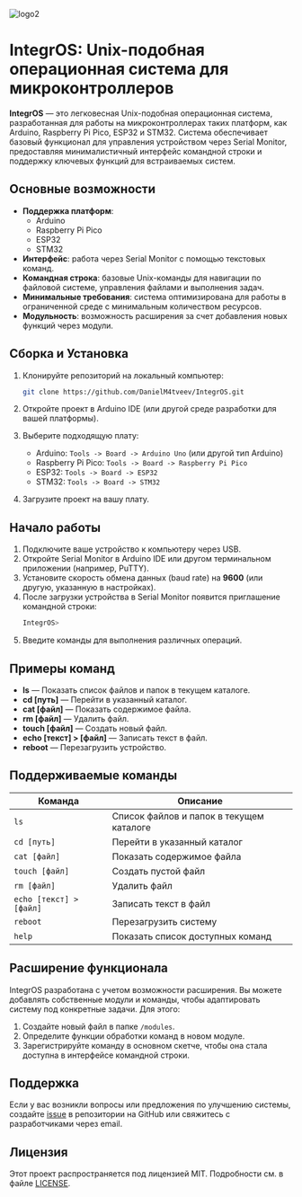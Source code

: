 ![logo2](https://github.com/user-attachments/assets/d24b3b58-afb2-4315-8b1f-47bf32114f00)
# IntegrOS: Unix-подобная операционная система для микроконтроллеров

**IntegrOS** — это легковесная Unix-подобная операционная система, разработанная для работы на микроконтроллерах таких платформ, как Arduino, Raspberry Pi Pico, ESP32 и STM32. Система обеспечивает базовый функционал для управления устройством через Serial Monitor, предоставляя минималистичный интерфейс командной строки и поддержку ключевых функций для встраиваемых систем.

## Основные возможности

- **Поддержка платформ**:
  - Arduino
  - Raspberry Pi Pico
  - ESP32
  - STM32
- **Интерфейс**: работа через Serial Monitor с помощью текстовых команд.
- **Командная строка**: базовые Unix-команды для навигации по файловой системе, управления файлами и выполнения задач.
- **Минимальные требования**: система оптимизирована для работы в ограниченной среде с минимальным количеством ресурсов.
- **Модульность**: возможность расширения за счет добавления новых функций через модули.

## Сборка и Установка

1. Клонируйте репозиторий на локальный компьютер:
    ```bash
    git clone https://github.com/DanielM4tveev/IntegrOS.git
    ```

2. Откройте проект в Arduino IDE (или другой среде разработки для вашей платформы).

3. Выберите подходящую плату:
   - Arduino: `Tools -> Board -> Arduino Uno` (или другой тип Arduino)
   - Raspberry Pi Pico: `Tools -> Board -> Raspberry Pi Pico`
   - ESP32: `Tools -> Board -> ESP32`
   - STM32: `Tools -> Board -> STM32`

4. Загрузите проект на вашу плату.

## Начало работы

1. Подключите ваше устройство к компьютеру через USB.
2. Откройте Serial Monitor в Arduino IDE или другом терминальном приложении (например, PuTTY).
3. Установите скорость обмена данных (baud rate) на **9600** (или другую, указанную в настройках).
4. После загрузки устройства в Serial Monitor появится приглашение командной строки:
    ```bash
    IntegrOS>
    ```
5. Введите команды для выполнения различных операций.

## Примеры команд

- **ls** — Показать список файлов и папок в текущем каталоге.
- **cd [путь]** — Перейти в указанный каталог.
- **cat [файл]** — Показать содержимое файла.
- **rm [файл]** — Удалить файл.
- **touch [файл]** — Создать новый файл.
- **echo [текст] > [файл]** — Записать текст в файл.
- **reboot** — Перезагрузить устройство.

## Поддерживаемые команды

| Команда                  | Описание                                              |
|--------------------------|-------------------------------------------------------|
| `ls`                     | Список файлов и папок в текущем каталоге              |
| `cd [путь]`              | Перейти в указанный каталог                           |
| `cat [файл]`             | Показать содержимое файла                             |
| `touch [файл]`           | Создать пустой файл                                   |
| `rm [файл]`              | Удалить файл                                          |
| `echo [текст] > [файл]`  | Записать текст в файл                                 |
| `reboot`                 | Перезагрузить систему                                 |
| `help`                   | Показать список доступных команд                      |

## Расширение функционала

IntegrOS разработана с учетом возможности расширения. Вы можете добавлять собственные модули и команды, чтобы адаптировать систему под конкретные задачи. Для этого:

1. Создайте новый файл в папке `/modules`.
2. Определите функции обработки команд в новом модуле.
3. Зарегистрируйте команду в основном скетче, чтобы она стала доступна в интерфейсе командной строки.

## Поддержка

Если у вас возникли вопросы или предложения по улучшению системы, создайте [issue](https://github.com/DanielM4tveev/IntegrOS/issues) в репозитории на GitHub или свяжитесь с разработчиками через email.

## Лицензия

Этот проект распространяется под лицензией MIT. Подробности см. в файле [LICENSE](LICENSE).
